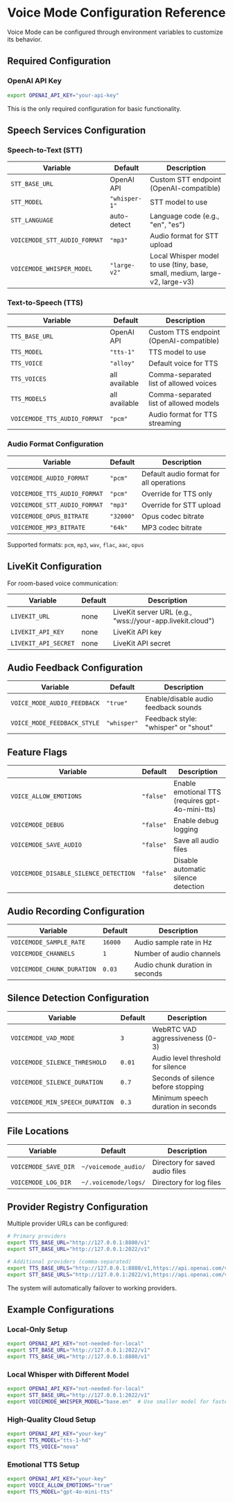 # Voice Mode Configuration Reference

Voice Mode can be configured through environment variables to customize its behavior.

## Required Configuration

### OpenAI API Key

```bash
export OPENAI_API_KEY="your-api-key"
```

This is the only required configuration for basic functionality.

## Speech Services Configuration

### Speech-to-Text (STT)

| Variable | Default | Description |
|----------|---------|-------------|
| `STT_BASE_URL` | OpenAI API | Custom STT endpoint (OpenAI-compatible) |
| `STT_MODEL` | `"whisper-1"` | STT model to use |
| `STT_LANGUAGE` | auto-detect | Language code (e.g., "en", "es") |
| `VOICEMODE_STT_AUDIO_FORMAT` | `"mp3"` | Audio format for STT upload |
| `VOICEMODE_WHISPER_MODEL` | `"large-v2"` | Local Whisper model to use (tiny, base, small, medium, large-v2, large-v3) |

### Text-to-Speech (TTS)

| Variable | Default | Description |
|----------|---------|-------------|
| `TTS_BASE_URL` | OpenAI API | Custom TTS endpoint (OpenAI-compatible) |
| `TTS_MODEL` | `"tts-1"` | TTS model to use |
| `TTS_VOICE` | `"alloy"` | Default voice for TTS |
| `TTS_VOICES` | all available | Comma-separated list of allowed voices |
| `TTS_MODELS` | all available | Comma-separated list of allowed models |
| `VOICEMODE_TTS_AUDIO_FORMAT` | `"pcm"` | Audio format for TTS streaming |

### Audio Format Configuration

| Variable | Default | Description |
|----------|---------|-------------|
| `VOICEMODE_AUDIO_FORMAT` | `"pcm"` | Default audio format for all operations |
| `VOICEMODE_TTS_AUDIO_FORMAT` | `"pcm"` | Override for TTS only |
| `VOICEMODE_STT_AUDIO_FORMAT` | `"mp3"` | Override for STT upload |
| `VOICEMODE_OPUS_BITRATE` | `"32000"` | Opus codec bitrate |
| `VOICEMODE_MP3_BITRATE` | `"64k"` | MP3 codec bitrate |

Supported formats: `pcm`, `mp3`, `wav`, `flac`, `aac`, `opus`

## LiveKit Configuration

For room-based voice communication:

| Variable | Default | Description |
|----------|---------|-------------|
| `LIVEKIT_URL` | none | LiveKit server URL (e.g., "wss://your-app.livekit.cloud") |
| `LIVEKIT_API_KEY` | none | LiveKit API key |
| `LIVEKIT_API_SECRET` | none | LiveKit API secret |

## Audio Feedback Configuration

| Variable | Default | Description |
|----------|---------|-------------|
| `VOICE_MODE_AUDIO_FEEDBACK` | `"true"` | Enable/disable audio feedback sounds |
| `VOICE_MODE_FEEDBACK_STYLE` | `"whisper"` | Feedback style: "whisper" or "shout" |

## Feature Flags

| Variable | Default | Description |
|----------|---------|-------------|
| `VOICE_ALLOW_EMOTIONS` | `"false"` | Enable emotional TTS (requires gpt-4o-mini-tts) |
| `VOICEMODE_DEBUG` | `"false"` | Enable debug logging |
| `VOICEMODE_SAVE_AUDIO` | `"false"` | Save all audio files |
| `VOICEMODE_DISABLE_SILENCE_DETECTION` | `"false"` | Disable automatic silence detection |

## Audio Recording Configuration

| Variable | Default | Description |
|----------|---------|-------------|
| `VOICEMODE_SAMPLE_RATE` | `16000` | Audio sample rate in Hz |
| `VOICEMODE_CHANNELS` | `1` | Number of audio channels |
| `VOICEMODE_CHUNK_DURATION` | `0.03` | Audio chunk duration in seconds |

## Silence Detection Configuration

| Variable | Default | Description |
|----------|---------|-------------|
| `VOICEMODE_VAD_MODE` | `3` | WebRTC VAD aggressiveness (0-3) |
| `VOICEMODE_SILENCE_THRESHOLD` | `0.01` | Audio level threshold for silence |
| `VOICEMODE_SILENCE_DURATION` | `0.7` | Seconds of silence before stopping |
| `VOICEMODE_MIN_SPEECH_DURATION` | `0.3` | Minimum speech duration in seconds |

## File Locations

| Variable | Default | Description |
|----------|---------|-------------|
| `VOICEMODE_SAVE_DIR` | `~/voicemode_audio/` | Directory for saved audio files |
| `VOICEMODE_LOG_DIR` | `~/.voicemode/logs/` | Directory for log files |

## Provider Registry Configuration

Multiple provider URLs can be configured:

```bash
# Primary providers
export TTS_BASE_URL="http://127.0.0.1:8880/v1"
export STT_BASE_URL="http://127.0.0.1:2022/v1"

# Additional providers (comma-separated)
export TTS_BASE_URLS="http://127.0.0.1:8880/v1,https://api.openai.com/v1"
export STT_BASE_URLS="http://127.0.0.1:2022/v1,https://api.openai.com/v1"
```

The system will automatically failover to working providers.

## Example Configurations

### Local-Only Setup
```bash
export OPENAI_API_KEY="not-needed-for-local"
export STT_BASE_URL="http://127.0.0.1:2022/v1"
export TTS_BASE_URL="http://127.0.0.1:8880/v1"
```

### Local Whisper with Different Model
```bash
export OPENAI_API_KEY="not-needed-for-local"
export STT_BASE_URL="http://127.0.0.1:2022/v1"
export VOICEMODE_WHISPER_MODEL="base.en"  # Use smaller model for faster processing
```

### High-Quality Cloud Setup
```bash
export OPENAI_API_KEY="your-key"
export TTS_MODEL="tts-1-hd"
export TTS_VOICE="nova"
```

### Emotional TTS Setup
```bash
export OPENAI_API_KEY="your-key"
export VOICE_ALLOW_EMOTIONS="true"
export TTS_MODEL="gpt-4o-mini-tts"
```